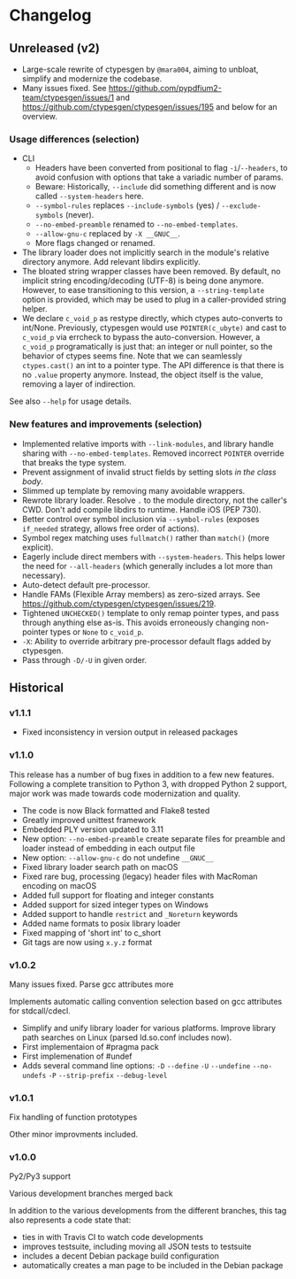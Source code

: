 # Changelog


## Unreleased (v2)

- Large-scale rewrite of ctypesgen by `@mara004`, aiming to unbloat, simplify and modernize the codebase.
- Many issues fixed. See https://github.com/pypdfium2-team/ctypesgen/issues/1 and https://github.com/ctypesgen/ctypesgen/issues/195 and below for an overview.

### Usage differences (selection)

* CLI
  - Headers have been converted from positional to flag `-i`/`--headers`, to avoid confusion with options that take a variadic number of params.
  - Beware: Historically, `--include` did something different and is now called `--system-headers` here.
  - `--symbol-rules` replaces `--include-symbols` (yes) / `--exclude-symbols` (never).
  - `--no-embed-preamble` renamed to `--no-embed-templates`.
  - `--allow-gnu-c` replaced by `-X __GNUC__`.
  - More flags changed or renamed.
* The library loader does not implicitly search in the module's relative directory anymore. Add relevant libdirs explicitly.
* The bloated string wrapper classes have been removed. By default, no implicit string encoding/decoding (UTF-8) is being done anymore. However, to ease transitioning to this version, a `--string-template` option is provided, which may be used to plug in a caller-provided string helper.
* We declare `c_void_p` as restype directly, which ctypes auto-converts to int/None. Previously, ctypesgen would use `POINTER(c_ubyte)` and cast to `c_void_p` via errcheck to bypass the auto-conversion. However, a `c_void_p` programatically is just that: an integer or null pointer, so the behavior of ctypes seems fine. Note that we can seamlessly `ctypes.cast()` an int to a pointer type. The API difference is that there is no `.value` property anymore. Instead, the object itself is the value, removing a layer of indirection.

See also `--help` for usage details.

### New features and improvements (selection)

* Implemented relative imports with `--link-modules`, and library handle sharing with `--no-embed-templates`. Removed incorrect `POINTER` override that breaks the type system.
* Prevent assignment of invalid struct fields by setting slots *in the class body*.
* Slimmed up template by removing many avoidable wrappers.
* Rewrote library loader. Resolve `.` to the module directory, not the caller's CWD. Don't add compile libdirs to runtime. Handle iOS (PEP 730).
* Better control over symbol inclusion via `--symbol-rules` (exposes `if_needed` strategy, allows free order of actions).
* Symbol regex matching uses `fullmatch()` rather than `match()` (more explicit).
* Eagerly include direct members with `--system-headers`. This helps lower the need for `--all-headers` (which generally includes a lot more than necessary).
* Auto-detect default pre-processor.
* Handle FAMs (Flexible Array members) as zero-sized arrays. See https://github.com/ctypesgen/ctypesgen/issues/219.
* Tightened `UNCHECKED()` template to only remap pointer types, and pass through anything else as-is. This avoids erroneously changing non-pointer types or `None` to `c_void_p`.
* `-X`: Ability to override arbitrary pre-processor default flags added by ctypesgen.
* Pass through `-D/-U` in given order.


## Historical

### v1.1.1

- Fixed inconsistency in version output in released packages

### v1.1.0

This release has a number of bug fixes in addition to a few new features.
Following a complete transition to Python 3, with dropped Python 2 support,
major work was made towards code modernization and quality.

- The code is now Black formatted and Flake8 tested
- Greatly improved unittest framework
- Embedded PLY version updated to 3.11
- New option: `--no-embed-preamble` create separate files for preamble and
  loader instead of embedding in each output file
- New option: `--allow-gnu-c` do not undefine `__GNUC__`
- Fixed library loader search path on macOS
- Fixed rare bug, processing (legacy) header files with MacRoman encoding
  on macOS
- Added full support for floating and integer constants
- Added support for sized integer types on Windows
- Added support to handle `restrict` and `_Noreturn` keywords
- Added name formats to posix library loader
- Fixed mapping of 'short int' to c_short
- Git tags are now using `x.y.z` format

### v1.0.2

Many issues fixed. Parse gcc attributes more

Implements automatic calling convention selection based on gcc attributes for
stdcall/cdecl.

- Simplify and unify library loader for various platforms. Improve library path
  searches on Linux (parsed ld.so.conf includes now).
- First implementaion of #pragma pack
- First implemenation of #undef
- Adds several command line options:
  `-D` `--define`
  `-U` `--undefine`
  `--no-undefs`
  `-P` `--strip-prefix`
  `--debug-level`

### v1.0.1

Fix handling of function prototypes

Other minor improvments included.

### v1.0.0

Py2/Py3 support

Various development branches merged back

In addition to the various developments from the different branches, this
tag also represents a code state that:

- ties in with Travis CI to watch code developments
- improves testsuite, including moving all JSON tests to testsuite
- includes a decent Debian package build configuration
- automatically creates a man page to be included in the Debian package
